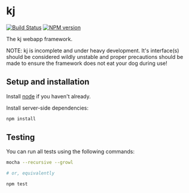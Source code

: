 # kj
[![Build Status](https://travis-ci.org/ronelliott/kj.png)](https://travis-ci.org/ronelliott/kj)
[![NPM version](https://badge.fury.io/js/kj.png)](http://badge.fury.io/js/kj)

The kj webapp framework.

NOTE: kj is incomplete and under heavy development. It's interface(s) should be considered wildly unstable and proper precautions should be made to ensure the framework does not eat your dog during use!

## Setup and installation
Install [node](http://nodejs.org/download/) if you haven't already.

Install server-side dependencies:

```bash
npm install
```

## Testing
You can run all tests using the following commands:

```bash
mocha --recursive --growl

# or, equivalently

npm test
```
